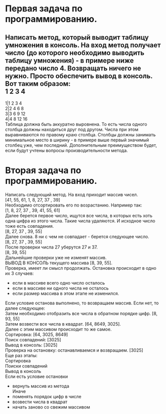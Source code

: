 # Первая задача по программированию. #
Написать метод, который выводит таблицу умножения в консоль.
На вход метод получает число (до которого необходимо выводить таблицу умножения) - в примере ниже передано число 4. 
Возвращать ничего не нужно. Просто обеспечить вывод в консоль. Вот таким образом:  
  1 2  3  4  
--  
1|1 2  3  4  
2|2 4  6  8  
3|3 6  9 12  
4|4 8 12 16  
Таблица должна быть аккуратно выровнена. То есть числа одного столбца должны находиться друг под другом. Числа при этом 
выравниваются по правому краю столбца. Столбцы должны занимать минимальное место в ширину - в примере выше первый 
значимый столбец уже, чем последний.
Дополнительным преимуществом будет, если будут учтены вопросы производительности метода.
# Вторая задача по программированию. #
Написать следующий метод. На вход приходит массив чисел.  
[41, 55, 61, 1, 8, 27, 37 , 39]  
Необходимо отсортировать его по возрастанию. Например так:  
[1, 8, 27, 37 , 39, 41, 55, 61]  
Далее берется первое число, ищутся все числа, в которых есть хоть одна цифра из этого числа. Такие числа удаляются. 
И исходное число тоже есть совпадения.  
[8, 27, 37 , 39, 55]  
Далее снова. 8 ни  с чем не совпадает - берется следующее число.  
[8, 27, 37 , 39, 55]  
После проверки числа 27 уберутся 27 и 37.  
[8, 39, 55]  
Дальнейшие проверки уже не изменят массив.  
ВЫВОД В КОНСОЛЬ текущего массива [8, 39, 55].  
Проверка, имеет ли смысл продолжать. Остановка происходит в одно их 3 случаев:  
- если в массиве всего одно число осталось  
- если в массиве ни одного числа не осталось  
- если размер массива в этом этапе не изменился.  

Если условие останова выполнено, то возвращаем массив. Если нет, то далее следующее:  
Затем необходимо отобразить все числа в обратном порядке цифр. [8, 93, 55]  
Затем возвести все числа в квадрат. [64, 8649, 3025].   
Далее с этим массивом происходит то же самое.  
Сортировка: [64, 3025, 8649]  
Поиск совпадений: [3025]  
Вывод в консоль: [3025]  
Проверка на остановку: останавливаемся и возвращаем. [3025]  
Еще раз этапы:   
Сортировка  
Поиски совпадений  
Вывод в консоль  
Если есть условие остановки  
- вернуть массив из метода  
Иначе  
- поменять порядок цифр в числе
- возвести числа в квадрат
- начать заново со свежим массивом